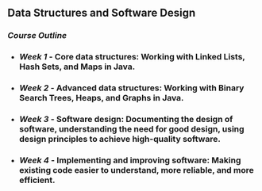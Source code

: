 ## Data Structures and Software Design

### *Course Outline*

* ### *Week 1* - Core data structures: Working with Linked Lists, Hash Sets, and Maps in Java.
* ### *Week 2* - Advanced data structures: Working with Binary Search Trees, Heaps, and Graphs in Java. 
* ### *Week 3* - Software design: Documenting the design of software, understanding the need for good design, using design principles to achieve high-quality software.
* ### *Week 4* - Implementing and improving software: Making existing code easier to understand, more reliable, and more efficient.
